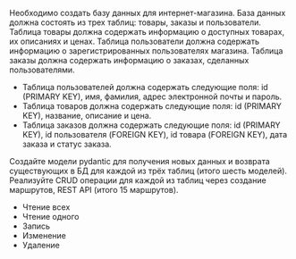 Необходимо создать базу данных для интернет-магазина. База данных должна
состоять из трех таблиц: товары, заказы и пользователи. Таблица товары должна
содержать информацию о доступных товарах, их описаниях и ценах. Таблица
пользователи должна содержать информацию о зарегистрированных
пользователях магазина. Таблица заказы должна содержать информацию о
заказах, сделанных пользователями.
- Таблица пользователей должна содержать следующие поля: id (PRIMARY KEY),
имя, фамилия, адрес электронной почты и пароль.
- Таблица товаров должна содержать следующие поля: id (PRIMARY KEY),
название, описание и цена.
- Таблица заказов должна содержать следующие поля: id (PRIMARY KEY), id
пользователя (FOREIGN KEY), id товара (FOREIGN KEY), дата заказа и статус
заказа.

Создайте модели pydantic для получения новых данных и возврата существующих в БД для каждой из трёх таблиц
(итого шесть моделей).
Реализуйте CRUD операции для каждой из таблиц через создание маршрутов, REST API (итого 15 маршрутов).
- Чтение всех
- Чтение одного
- Запись
- Изменение
- Удаление
